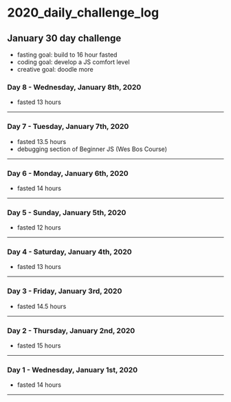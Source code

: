 # 2020_daily_challenge_log

## January 30 day challenge 

- fasting goal: build to 16 hour fasted
- coding goal: develop a JS comfort level
- creative goal: doodle more


### Day 8 - Wednesday, January 8th, 2020

- fasted 13 hours

---

### Day 7 - Tuesday, January 7th, 2020

- fasted 13.5 hours
- debugging section of Beginner JS (Wes Bos Course)

---

### Day 6 - Monday, January 6th, 2020

- fasted 14 hours

---

### Day 5 - Sunday, January 5th, 2020

- fasted 12 hours

---

### Day 4 - Saturday, January 4th, 2020

- fasted 13 hours

---

### Day 3 - Friday, January 3rd, 2020

- fasted 14.5 hours

---

### Day 2 - Thursday, January 2nd, 2020

- fasted 15 hours

---

### Day 1 - Wednesday, January 1st, 2020

- fasted 14 hours

---

